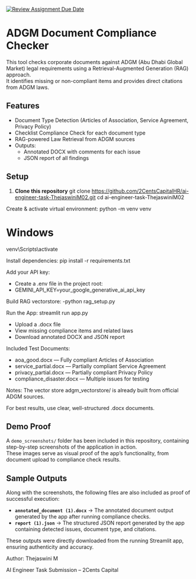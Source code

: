 [![Review Assignment Due Date](https://classroom.github.com/assets/deadline-readme-button-22041afd0340ce965d47ae6ef1cefeee28c7c493a6346c4f15d667ab976d596c.svg)](https://classroom.github.com/a/vgbm4cZ0)

#  ADGM Document Compliance Checker

This tool checks corporate documents against ADGM (Abu Dhabi Global Market) legal requirements using a Retrieval-Augmented Generation (RAG) approach.  
It identifies missing or non-compliant items and provides direct citations from ADGM laws.

## Features
- Document Type Detection (Articles of Association, Service Agreement, Privacy Policy)
- Checklist Compliance Check for each document type
- RAG-powered Law Retrieval from ADGM sources
- Outputs:
  - Annotated DOCX with comments for each issue
  - JSON report of all findings

## Setup

1. **Clone this repository**
   git clone https://github.com/2CentsCapitalHR/ai-engineer-task-ThejaswiniM02.git
   cd ai-engineer-task-ThejaswiniM02
   
Create & activate virtual environment:
python -m venv venv
# Windows
venv\Scripts\activate

Install dependencies:
pip install -r requirements.txt

Add your API key:
- Create a .env file in the project root:
- GEMINI_API_KEY=your_google_generative_ai_api_key

Build RAG vectorstore:
-python rag_setup.py

Run the App:
streamlit run app.py

- Upload a .docx file
- View missing compliance items and related laws
- Download annotated DOCX and JSON report

Included Test Documents:
- aoa_good.docx — Fully compliant Articles of Association
- service_partial.docx — Partially compliant Service Agreement
- privacy_partial.docx — Partially compliant Privacy Policy
- compliance_disaster.docx — Multiple issues for testing

Notes:
The vector store adgm_vectorstore/ is already built from official ADGM sources.

For best results, use clear, well-structured .docx documents.

## Demo Proof

A `demo_screenshots/` folder has been included in this repository, containing step-by-step screenshots of the application in action.  
These images serve as visual proof of the app’s functionality, from document upload to compliance check results.

## Sample Outputs

Along with the screenshots, the following files are also included as proof of successful execution:

- **`annotated_document (1).docx`** → The annotated document output generated by the app after running compliance checks.
- **`report (1).json`** → The structured JSON report generated by the app containing detected issues, document type, and citations.

These outputs were directly downloaded from the running Streamlit app, ensuring authenticity and accuracy.


Author:
Thejaswini M

AI Engineer Task Submission – 2Cents Capital
